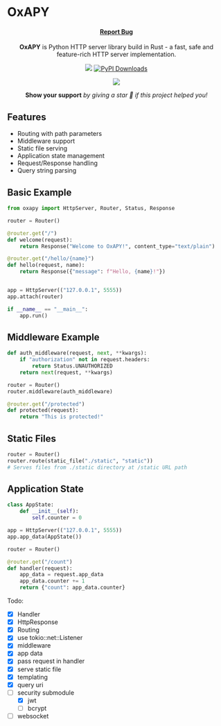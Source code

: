 # OxAPY

<div align="center">
 <h4>
    <a href="https://github.com/j03-dev/oxapy/issues/">Report Bug</a>
 </h4>

<p>
  <b>OxAPY</b> is Python HTTP server library build in Rust - a fast, safe and feature-rich HTTP server implementation.
</p>

<a href='https://github.com/j03-dev/oxapy/#'><img src='https://img.shields.io/badge/version-0.5.7-%23b7410e'/></a>
<a href="https://pepy.tech/projects/oxapy"><img src="https://static.pepy.tech/badge/oxapy" alt="PyPI Downloads"></a>

<p>
 <a href='https://pypi.org/project/oxapy/'> <img src='https://img.shields.io/pypi/v/oxapy?style=for-the-badge'/></a>
</p>

<p>
   <strong> Show your support</strong>  <em> by giving a star 🌟 if this project helped you! </em>
</p>
</div>

## Features

- Routing with path parameters
- Middleware support
- Static file serving
- Application state management
- Request/Response handling
- Query string parsing

## Basic Example

```python
from oxapy import HttpServer, Router, Status, Response

router = Router()

@router.get("/")
def welcome(request):
    return Response("Welcome to OxAPY!", content_type="text/plain")

@router.get("/hello/{name}")
def hello(request, name):
    return Response({"message": f"Hello, {name}!"})


app = HttpServer(("127.0.0.1", 5555))
app.attach(router)

if __name__ == "__main__":
    app.run()
```

## Middleware Example

```python
def auth_middleware(request, next, **kwargs):
    if "authorization" not in request.headers:
        return Status.UNAUTHORIZED
    return next(request, **kwargs)

router = Router()
router.middleware(auth_middleware)

@router.get("/protected")
def protected(request):
    return "This is protected!"
```

## Static Files

```python
router = Router()
router.route(static_file("./static", "static"))
# Serves files from ./static directory at /static URL path
```

## Application State

```python
class AppState:
    def __init__(self):
        self.counter = 0

app = HttpServer(("127.0.0.1", 5555))
app.app_data(AppState())

router = Router()

@router.get("/count")
def handler(request):
    app_data = request.app_data
    app_data.counter += 1
    return {"count": app_data.counter}

```

Todo:

- [x] Handler
- [x] HttpResponse
- [x] Routing
- [x] use tokio::net::Listener
- [x] middleware
- [x] app data
- [x] pass request in handler
- [x] serve static file
- [x] templating
- [x] query uri
- [ ] security submodule
  - [x] jwt
  - [ ] bcrypt
- [ ] websocket
